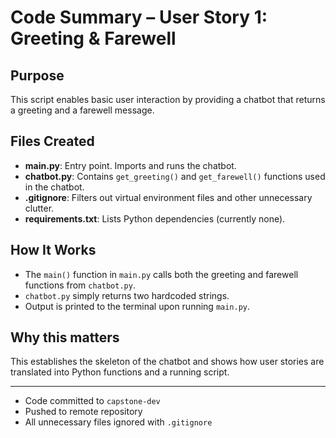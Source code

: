 # Code Summary – User Story 1: Greeting & Farewell

## Purpose
This script enables basic user interaction by providing a chatbot that returns a greeting and a farewell message.

## Files Created
- **main.py**: Entry point. Imports and runs the chatbot.
- **chatbot.py**: Contains `get_greeting()` and `get_farewell()` functions used in the chatbot.
- **.gitignore**: Filters out virtual environment files and other unnecessary clutter.
- **requirements.txt**: Lists Python dependencies (currently none).

## How It Works
- The `main()` function in `main.py` calls both the greeting and farewell functions from `chatbot.py`.
- `chatbot.py` simply returns two hardcoded strings.
- Output is printed to the terminal upon running `main.py`.

## Why this matters
This establishes the skeleton of the chatbot and shows how user stories are translated into Python functions and a running script.

---

- Code committed to `capstone-dev`  
- Pushed to remote repository  
- All unnecessary files ignored with `.gitignore`